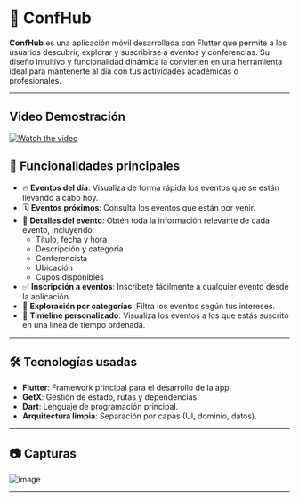 # 📅 ConfHub

**ConfHub** es una aplicación móvil desarrollada con Flutter que permite a los usuarios descubrir, explorar y suscribirse a eventos y conferencias. Su diseño intuitivo y funcionalidad dinámica la convierten en una herramienta ideal para mantenerte al día con tus actividades académicas o profesionales.

---

## Video Demostración
[![Watch the video](https://i9.ytimg.com/vi/w-xyymeiW-s/mqdefault.jpg?sqp=CMCs2L8G&rs=AOn4CLBg08dJunI8m2BHBjfRhD8Xxb-HcA&retry=3)](https://youtu.be/w-xyymeiW-s)


## 🚀 Funcionalidades principales

- 🔥 **Eventos del día**: Visualiza de forma rápida los eventos que se están llevando a cabo hoy.
- 🗓️ **Eventos próximos**: Consulta los eventos que están por venir.
- 📄 **Detalles del evento**: Obtén toda la información relevante de cada evento, incluyendo:
  - Título, fecha y hora
  - Descripción y categoría
  - Conferencista
  - Ubicación
  - Cupos disponibles
- ✅ **Inscripción a eventos**: Inscribete fácilmente a cualquier evento desde la aplicación.
- 🧭 **Exploración por categorías**: Filtra los eventos según tus intereses.
- 📌 **Timeline personalizado**: Visualiza los eventos a los que estás suscrito en una línea de tiempo ordenada.

---

## 🛠️ Tecnologías usadas

- **Flutter**: Framework principal para el desarrollo de la app.
- **GetX**: Gestión de estado, rutas y dependencias.
- **Dart**: Lenguaje de programación principal.
- **Arquitectura limpia**: Separación por capas (UI, dominio, datos).

---

## 📷 Capturas 

![image](https://github.com/user-attachments/assets/4f667f72-4713-4250-a399-f486fd3e3210)


---

